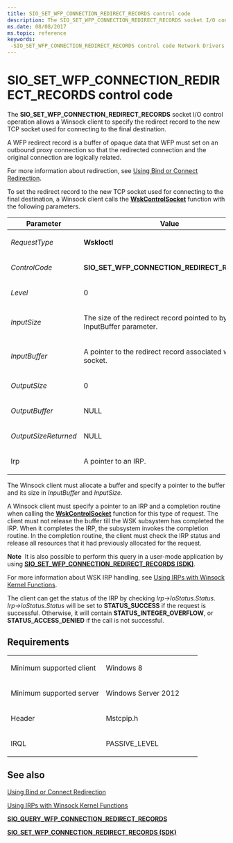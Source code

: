 ```yaml
---
title: SIO_SET_WFP_CONNECTION_REDIRECT_RECORDS control code
description: The SIO_SET_WFP_CONNECTION_REDIRECT_RECORDS socket I/O control operation allows a Winsock client to specify the redirect record to the new TCP socket used for connecting to the final destination.
ms.date: 08/08/2017
ms.topic: reference
keywords: 
 -SIO_SET_WFP_CONNECTION_REDIRECT_RECORDS control code Network Drivers Starting with Windows Vista
---
```


# SIO\_SET\_WFP\_CONNECTION\_REDIRECT\_RECORDS control code


The **SIO\_SET\_WFP\_CONNECTION\_REDIRECT\_RECORDS** socket I/O control operation allows a Winsock client to specify the redirect record to the new TCP socket used for connecting to the final destination.

A WFP redirect record is a buffer of opaque data that WFP must set on an outbound proxy connection so that the redirected connection and the original connection are logically related.

For more information about redirection, see [Using Bind or Connect Redirection](./using-bind-or-connect-redirection.md).

To set the redirect record to the new TCP socket used for connecting to the final destination, a Winsock client calls the [**WskControlSocket**](/windows-hardware/drivers/ddi/wsk/nc-wsk-pfn_wsk_control_socket) function with the following parameters.

<table>
<colgroup>
<col width="50%" />
<col width="50%" />
</colgroup>
<thead>
<tr class="header">
<th>Parameter</th>
<th>Value</th>
</tr>
</thead>
<tbody>
<tr class="odd">
<td><p><em>RequestType</em></p></td>
<td><p><strong>WskIoctl</strong></p></td>
</tr>
<tr class="even">
<td><p><em>ControlCode</em></p></td>
<td><p><strong>SIO_SET_WFP_CONNECTION_REDIRECT_RECORDS</strong></p></td>
</tr>
<tr class="odd">
<td><p><em>Level</em></p></td>
<td><p>0</p></td>
</tr>
<tr class="even">
<td><p><em>InputSize</em></p></td>
<td><p>The size of the redirect record pointed to by the InputBuffer parameter.</p></td>
</tr>
<tr class="odd">
<td><p><em>InputBuffer</em></p></td>
<td><p>A pointer to the redirect record associated with the socket.</p></td>
</tr>
<tr class="even">
<td><p><em>OutputSize</em></p></td>
<td><p>0</p></td>
</tr>
<tr class="odd">
<td><p><em>OutputBuffer</em></p></td>
<td><p>NULL</p></td>
</tr>
<tr class="even">
<td><p><em>OutputSizeReturned</em></p></td>
<td><p>NULL</p></td>
</tr>
<tr class="odd">
<td><p>Irp</p></td>
<td><p>A pointer to an IRP.</p></td>
</tr>
</tbody>
</table>

 

The Winsock client must allocate a buffer and specify a pointer to the buffer and its size in *InputBuffer* and *InputSize.*

A Winsock client must specify a pointer to an IRP and a completion routine when calling the [**WskControlSocket**](/windows-hardware/drivers/ddi/wsk/nc-wsk-pfn_wsk_control_socket) function for this type of request. The client must not release the buffer till the WSK subsystem has completed the IRP. When it completes the IRP, the subsystem invokes the completion routine. In the completion routine, the client must check the IRP status and release all resources that it had previously allocated for the request.

**Note**  It is also possible to perform this query in a user-mode application by using [**SIO\_SET\_WFP\_CONNECTION\_REDIRECT\_RECORDS (SDK)**](/windows/win32/winsock/sio-set-wfp-connection-redirect-records).

 

For more information about WSK IRP handling, see [Using IRPs with Winsock Kernel Functions](./using-irps-with-winsock-kernel-functions.md).

The client can get the status of the IRP by checking *Irp-&gt;IoStatus.Status*. *Irp-&gt;IoStatus.Status* will be set to **STATUS\_SUCCESS** if the request is successful. Otherwise, it will contain **STATUS\_INTEGER\_OVERFLOW**, or **STATUS\_ACCESS\_DENIED** if the call is not successful.

## Requirements

<table>
<colgroup>
<col width="50%" />
<col width="50%" />
</colgroup>
<tbody>
<tr class="odd">
<td><p>Minimum supported client</p></td>
<td><p>Windows 8</p></td>
</tr>
<tr class="even">
<td><p>Minimum supported server</p></td>
<td><p>Windows Server 2012</p></td>
</tr>
<tr class="odd">
<td><p>Header</p></td>
<td>Mstcpip.h</td>
</tr>
<tr class="even">
<td><p>IRQL</p></td>
<td><p>PASSIVE_LEVEL</p></td>
</tr>
</tbody>
</table>

## See also


[Using Bind or Connect Redirection](./using-bind-or-connect-redirection.md)

[Using IRPs with Winsock Kernel Functions](./using-irps-with-winsock-kernel-functions.md)

[**SIO\_QUERY\_WFP\_CONNECTION\_REDIRECT\_RECORDS**](sio-query-wfp-connection-redirect-records.md)

[**SIO\_SET\_WFP\_CONNECTION\_REDIRECT\_RECORDS (SDK)**](/windows/win32/winsock/sio-set-wfp-connection-redirect-records)

 

